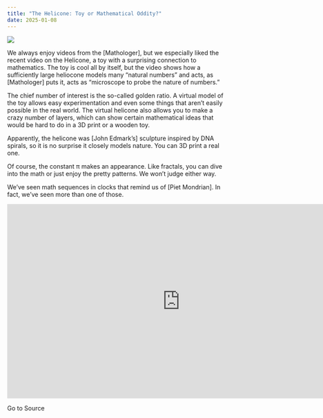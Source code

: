 ```yaml
---
title: "The Helicone: Toy or Mathematical Oddity?"
date: 2025-01-08
---
```


![](https://hackaday.com/wp-content/uploads/2025/01/heli.png?w=800)

We always enjoy videos from the \[Mathologer\], but we especially liked the recent video on the Helicone, a toy with a surprising connection to mathematics. The toy is cool all by itself, but the video shows how a sufficiently large heliocone models many “natural numbers” and acts, as \[Mathologer\] puts it, acts as “microscope to probe the nature of numbers.”

The chief number of interest is the so-called golden ratio. A virtual model of the toy allows easy experimentation and even some things that aren’t easily possible in the real world. The virtual helicone also allows you to make a crazy number of layers, which can show certain mathematical ideas that would be hard to do in a 3D print or a wooden toy.

Apparently, the helicone was \[John Edmark’s\] sculpture inspired by DNA spirals, so it is no surprise it closely models nature. You can 3D print a real one.

Of course, the constant π makes an appearance. Like fractals, you can dive into the math or just enjoy the pretty patterns. We won’t judge either way.

We’ve seen math sequences in clocks that remind us of \[Piet Mondrian\]. In fact, we’ve seen more than one of those.

<iframe loading="lazy" title="The Helicone Numberscope: Mathematical Superpowers Hidden in a Simple Toy" width="800" height="450" src="https://www.youtube.com/embed/_YjNEfZ0VqU?feature=oembed" frameborder="0" allow="accelerometer; autoplay; clipboard-write; encrypted-media; gyroscope; picture-in-picture; web-share" referrerpolicy="strict-origin-when-cross-origin" allowfullscreen></iframe>

Go to Source
